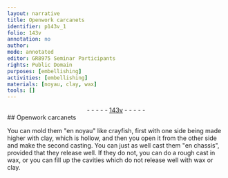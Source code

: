 ```yaml
---
layout: narrative
title: Openwork carcanets
identifier: p143v_1
folio: 143v
annotation: no
author:
mode: annotated
editor: GR8975 Seminar Participants
rights: Public Domain
purposes: [embellishing]
activities: [embellishing]
materials: [noyau, clay, wax]
tools: []
---
```


 <div class="folio" align="center">- - - - - <a href="http://gallica.bnf.fr/ark:/12148/btv1b10500001g/f292.image" target="_blank">143v</a> - - - - - </div> 
## Openwork carcanets 

  <span class="activity"></span> 
 You can mold them "en <span class="material">noyau</span>" like <span class="animal">crayfish</span>, first with one side being made higher with <span class="material">clay</span>, which is hollow, and then you open it from the other side and make the second casting. You can just as well cast them "en chassis", provided that they release well. If they do not, you can do a rough cast in <span class="material">wax</span>, or you can fill up the cavities which do not release well with <span class="material">wax</span> or <span class="material">clay</span>. 
 